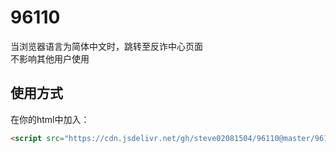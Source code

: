 # 96110

当浏览器语言为简体中文时，跳转至反诈中心页面  
不影响其他用户使用

## 使用方式

在你的html中加入：

```html
<script src="https://cdn.jsdelivr.net/gh/steve02081504/96110@master/96110.js"></script>
```
